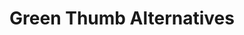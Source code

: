 ---
title: "Green Thumb Alternatives"
url: /stevens-point/green-thumb-alternatives/
shop: cannabis
---